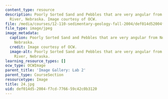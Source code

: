 ```yaml
---
content_type: resource
description: Poorly Sorted Sand and Pebbles that are very angular from North Loop
  River, Nebraska. Image courtesy of OCW.
file: /media/courses/12-110-sedimentary-geology-fall-2004/def014d52004f7cd776659c42c0b3120_24.jpg
file_type: image/jpeg
image_metadata:
  caption: Poorly Sorted Sand and Pebbles that are very angular from North Loop River,
    Nebraska.
  credit: Image courtesy of OCW.
  image-alt: Poorly Sorted Sand and Pebbles that are very angular from North Loop
    River, Nebraska.
learning_resource_types: []
ocw_type: OCWImage
parent_title: 'Image Gallery: Lab 2'
parent_type: CourseSection
resourcetype: Image
title: 24.jpg
uid: def014d5-2004-f7cd-7766-59c42c0b3120
---
```

